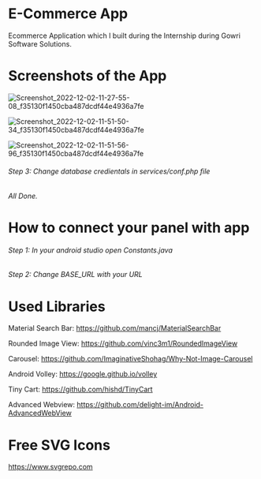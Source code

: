 # E-Commerce App
Ecommerce Application which I built during the Internship during Gowri Software Solutions.

# Screenshots of the App

![Screenshot_2022-12-02-11-27-55-08_f35130f1450cba487dcdf44e4936a7fe](https://user-images.githubusercontent.com/88485343/205229328-790529cc-1556-41d4-a8c2-228192ac7dd8.jpg)


![Screenshot_2022-12-02-11-51-50-34_f35130f1450cba487dcdf44e4936a7fe](https://user-images.githubusercontent.com/88485343/205229363-4ac75a51-8467-40c3-9a67-f98bb6e69873.jpg)

![Screenshot_2022-12-02-11-51-56-96_f35130f1450cba487dcdf44e4936a7fe](https://user-images.githubusercontent.com/88485343/205229411-d23acc4d-538f-4689-a896-eec13172746d.jpg)


###### Step 3: Change database credientals in services/conf.php file

###### All Done.

# How to connect your panel with app

###### Step 1: In your android studio open Constants.java

###### Step 2: Change BASE_URL with your URL

# Used Libraries

Material Search Bar:
https://github.com/mancj/MaterialSearchBar

Rounded Image View:
https://github.com/vinc3m1/RoundedImageView

Carousel:
https://github.com/ImaginativeShohag/Why-Not-Image-Carousel

Android Volley:
https://google.github.io/volley

Tiny Cart:
https://github.com/hishd/TinyCart

Advanced Webview:
https://github.com/delight-im/Android-AdvancedWebView

# Free SVG Icons
https://www.svgrepo.com
